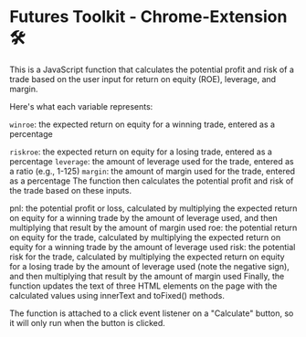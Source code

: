 # Futures Toolkit - Chrome-Extension 🛠
This is a JavaScript function that calculates the potential profit and risk of a trade based on the user input for return on equity (ROE), leverage, and margin.

Here's what each variable represents:

`winroe`: the expected return on equity for a winning trade, entered as a percentage

`riskroe`: the expected return on equity for a losing trade, entered as a percentage
`leverage`: the amount of leverage used for the trade, entered as a ratio (e.g., 1-125)
`margin`: the amount of margin used for the trade, entered as a percentage
The function then calculates the potential profit and risk of the trade based on these inputs.

pnl: the potential profit or loss, calculated by multiplying the expected return on equity for a winning trade by the amount of leverage used, and then multiplying that result by the amount of margin used
roe: the potential return on equity for the trade, calculated by multiplying the expected return on equity for a winning trade by the amount of leverage used
risk: the potential risk for the trade, calculated by multiplying the expected return on equity for a losing trade by the amount of leverage used (note the negative sign), and then multiplying that result by the amount of margin used
Finally, the function updates the text of three HTML elements on the page with the calculated values using innerText and toFixed() methods.

The function is attached to a click event listener on a "Calculate" button, so it will only run when the button is clicked.
